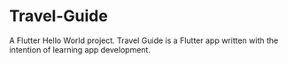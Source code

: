 # Travel-Guide
A Flutter Hello World project. Travel Guide is a Flutter app written with the intention of learning app development. 
